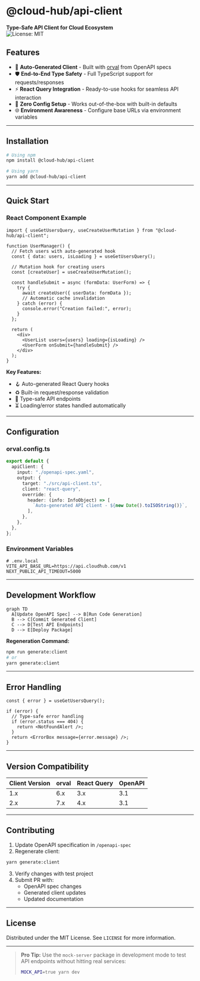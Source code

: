 # @cloud-hub/api-client

**Type-Safe API Client for Cloud Ecosystem**  
![License: MIT](https://img.shields.io/badge/License-MIT-blue.svg)

## Features

- 🔄 **Auto-Generated Client** - Built with [orval](https://github.com/anymaniax/orval) from OpenAPI specs
- 🛡 **End-to-End Type Safety** - Full TypeScript support for requests/responses
- ⚡ **React Query Integration** - Ready-to-use hooks for seamless API interaction
- 🔧 **Zero Config Setup** - Works out-of-the-box with built-in defaults
- 🌐 **Environment Awareness** - Configure base URLs via environment variables

---

## Installation

```bash
# Using npm
npm install @cloud-hub/api-client

# Using yarn
yarn add @cloud-hub/api-client
```

---

## Quick Start

### React Component Example

```tsx
import { useGetUsersQuery, useCreateUserMutation } from "@cloud-hub/api-client";

function UserManager() {
  // Fetch users with auto-generated hook
  const { data: users, isLoading } = useGetUsersQuery();

  // Mutation hook for creating users
  const [createUser] = useCreateUserMutation();

  const handleSubmit = async (formData: UserForm) => {
    try {
      await createUser({ userData: formData });
      // Automatic cache invalidation
    } catch (error) {
      console.error("Creation failed:", error);
    }
  };

  return (
    <div>
      <UserList users={users} loading={isLoading} />
      <UserForm onSubmit={handleSubmit} />
    </div>
  );
}
```

**Key Features:**

- 🪝 Auto-generated React Query hooks
- ♻️ Built-in request/response validation
- 📡 Type-safe API endpoints
- ⏳ Loading/error states handled automatically

---

## Configuration

### orval.config.ts

```typescript
export default {
  apiClient: {
    input: "./openapi-spec.yaml",
    output: {
      target: "./src/api-client.ts",
      client: "react-query",
      override: {
        header: (info: InfoObject) => [
          `Auto-generated API client - ${new Date().toISOString()}`,
        ],
      },
    },
  },
};
```

### Environment Variables

```env
# .env.local
VITE_API_BASE_URL=https://api.cloudhub.com/v1
NEXT_PUBLIC_API_TIMEOUT=5000
```

---

## Development Workflow

```mermaid
graph TD
  A[Update OpenAPI Spec] --> B[Run Code Generation]
  B --> C[Commit Generated Client]
  C --> D[Test API Endpoints]
  D --> E[Deploy Package]
```

**Regeneration Command:**

```bash
npm run generate:client
# or
yarn generate:client
```

---

## Error Handling

```tsx
const { error } = useGetUsersQuery();

if (error) {
  // Type-safe error handling
  if (error.status === 404) {
    return <NotFoundAlert />;
  }
  return <ErrorBox message={error.message} />;
}
```

---

## Version Compatibility

| Client Version | orval | React Query | OpenAPI |
| -------------- | ----- | ----------- | ------- |
| 1.x            | 6.x   | 3.x         | 3.1     |
| 2.x            | 7.x   | 4.x         | 3.1     |

---

## Contributing

1. Update OpenAPI specification in `/openapi-spec`
2. Regenerate client:

```bash
yarn generate:client
```

3. Verify changes with test project
4. Submit PR with:
   - OpenAPI spec changes
   - Generated client updates
   - Updated documentation

---

## License

Distributed under the MIT License. See `LICENSE` for more information.

---

> **Pro Tip:** Use the `mock-server` package in development mode to test API endpoints without hitting real services:
>
> ```bash
> MOCK_API=true yarn dev
> ```
